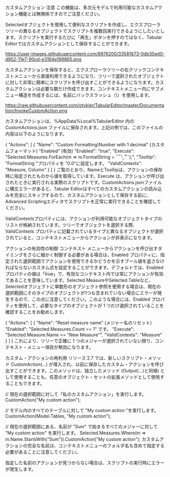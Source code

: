 カスタムアクション
注意
この機能は、多次元モデルで利用可能なカスタムアクション機能とは無関係ですのでご注意ください。

Selectedオブジェクトを使用して便利なスクリプトを作成し、エクスプローラツリーの異なるオブジェクトでスクリプトを複数回実行できるようにしたいとします。スクリプトを実行するたびに「再生」ボタンを押すのではなく、Tabular Editorではカスタムアクションとして保存することができます。

https://user-images.githubusercontent.com/8976200/33581673-0db35ed0-d952-11e7-90cd-e3164e198865.png

カスタムアクションを保存すると、エクスプローラツリーの右クリックコンテキストメニューから直接利用できるようになり、ツリーで選択されたオブジェクトに対して非常に簡単にスクリプトを呼び出すことができるようになります。カスタムアクションは必要な数だけ作成できます。コンテキストメニュー内にサブメニュー構造を作成するには、名前にバックスラッシュ（\）を使用します。

https://raw.githubusercontent.com/otykier/TabularEditor/master/Documentation/InvokeCustomAction.png

カスタムアクションは、%AppData%Local%TabularEditor 内の CustomActions.json ファイルに保存されます。上記の例では、このファイルの内容は以下のようになります。

{
  "Actions": [
    {
      "Name": "Custom Formatting\\Number with 1 decimal" (カスタムフォーマット)
      "Enabled" (有効) "Enabled": "true",
      "Execute": "Selected.Measures.ForEach(m => m.FormatString = ˶‾᷄ -̫ ‾᷅˵);",
      "Tooltip": "FormatString "プロパティを "0.0\"に設定します。
      "ValidContexts": "Measure, Column"
    }
  ]
}
ご覧のとおり、NameとTooltipは、アクションの保存時に指定されたものから値を取得しています。Execute は、アクションが呼び出されたときに実行される実際のスクリプトです。CustomActions.jsonファイルに構文エラーがあると、Tabular Editorはすべてのカスタムアクションの読み込みを完全にスキップするので、カスタムアクションとして保存する前に、Advanced Scriptingエディタでスクリプトを正常に実行できることを確認してください。

ValidContextsプロパティには、アクションが利用可能なオブジェクトタイプのリストが格納されています。ツリーでオブジェクトを選択する際、ValidContexts プロパティに記載されているタイプと異なるオブジェクトが選択されていると、コンテキストメニューからアクションが非表示になります。

アクションの有効性の制御
コンテキスト メニューからアクションを呼び出すタイミングをさらに細かく制御する必要がある場合は、Enabled プロパティに、指定された選択範囲でアクションを使用できるかどうかを示すブール値を返さなければならないカスタム式を設定することができます。デフォルトでは、Enabledプロパティの値は「true」で、有効なコンテキスト内では常にアクションが有効であることを意味しています。Selected.MeasureやSelected.Tableなど、Selectedオブジェクトに単数形のオブジェクト参照を使用する場合は、現在の選択範囲にそのタイプのオブジェクトが1つも含まれていない場合にエラーが発生するので、この点に注意してください。このような場合には、Enabled プロパティを使用して、必要なタイプのオブジェクトが 1 つだけ選択されていることを確認することをお勧めします。

{
  "Actions": [
    {
      "Name": "Reset measure name" (メジャー名のリセット)
      "Enabled": "Selected.Measures.Count == 1" です。
      "Execute": "Selected.Measure.Name == \"New Measure\"",
      "ValidContexts": "Measure"
    }
  ]
}
これにより、ツリーで正確に 1 つのメジャーが選択されていない限り、コンテキスト・メニュー項目が無効になります。

カスタム・アクションの再利用
リリース 2.7 では、新しいスクリプト・メソッド CustomAction(...) が導入され、以前に保存したカスタム・アクションを呼び出すことができます。このメソッドは、独立したメソッド (Output(...)と同様) として使用することも、任意のオブジェクト・セットの拡張メソッドとして使用することもできます。

// 現在の選択範囲に対して「私のカスタムアクション」を実行します。
CustomAction("My custom action");                

// モデル内のすべてのテーブルに対して "My custom action "を実行します。
CustomAction(Model.Tables, "My custom action");

// 現在の選択範囲にある、名前が "Sum" で始まるすべてのメジャーに対して "My custom action" を実行します。
Selected.Measures.Where(m => m.Name.StartsWith("Sum")).CustomAction("My custom action");
カスタムアクションの完全な名前は、コンテキストメニューのフォルダ名も含めて指定する必要があることに注意してください。

指定した名前のアクションが見つからない場合は、スクリプトの実行時にエラーが発生します。